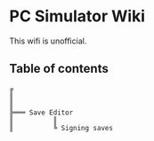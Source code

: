 # PC Simulator Wiki
This wifi is unofficial.

## Table of contents

```
╔
║
║
╠═══ Save Editor
║          ║
║          ╚ Signing saves
```
